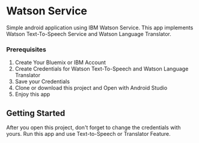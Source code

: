 # Watson Service

Simple android application using IBM Watson Service. This app implements Watson Text-To-Speech Service and Watson Language Translator.

### Prerequisites

1. Create Your Bluemix or IBM Account
2. Create Credentials for Watson Text-To-Speech and Watson Language Translator
3. Save your Credentials
4. Clone or download this project and Open with Android Studio
5. Enjoy this app

## Getting Started

After you open this project, don't forget to change the credentials with yours. Run this app and use Text-to-Speech or Translator Feature.
